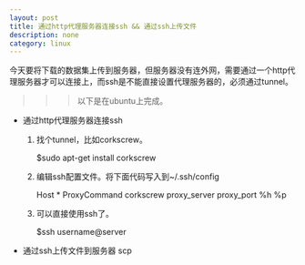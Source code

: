 ```yaml
---
layout: post
title: 通过http代理服务器连接ssh && 通过ssh上传文件
description: none
category: linux
---
```


今天要将下载的数据集上传到服务器，但服务器没有连外网，需要通过一个http代理服务器才可以连接上，而ssh是不能直接设置代理服务器的，必须通过tunnel。

>>> 以下是在ubuntu上完成。

+ 通过http代理服务器连接ssh

    1. 找个tunnel，比如corkscrew。
    
        $sudo apt-get install corkscrew
    
    2. 编辑ssh配置文件。将下面代码写入到~/.ssh/config

        Host *
        ProxyCommand corkscrew proxy_server proxy_port %h %p
    
    3. 可以直接使用ssh了。

        $ssh username@server


+ 通过ssh上传文件到服务器
   scp
